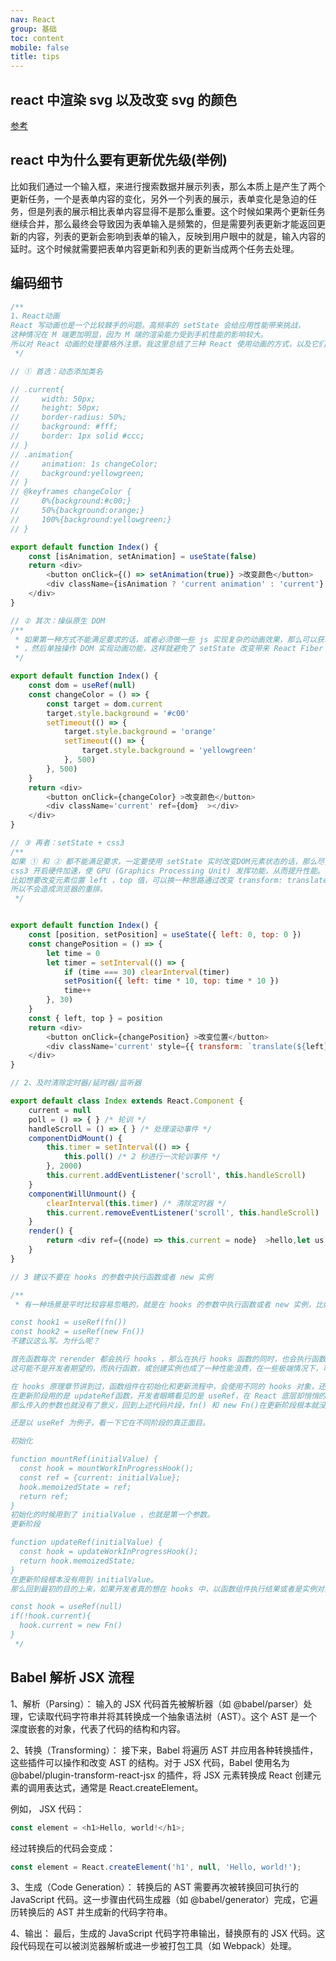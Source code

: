 ```yaml
---
nav: React
group: 基础
toc: content
mobile: false
title: tips
---
```


## react 中渲染 svg 以及改变 svg 的颜色

<a target="_blank" href="https://github.com/tanem/react-svg">参考</a>

## react 中为什么要有更新优先级(举例)

比如我们通过一个输入框，来进行搜索数据并展示列表，那么本质上是产生了两个更新任务，一个是表单内容的变化，另外一个列表的展示，表单变化是急迫的任务，但是列表的展示相比表单内容显得不是那么重要。这个时候如果两个更新任务继续合并，那么最终会导致因为表单输入是频繁的，但是需要列表更新才能返回更新的内容，列表的更新会影响到表单的输入，反映到用户眼中的就是，输入内容的延时。这个时候就需要把表单内容更新和列表的更新当成两个任务去处理。

## 编码细节

```js
/**
1、React动画
React 写动画也是一个比较棘手的问题。高频率的 setState 会给应用性能带来挑战，
这种情况在 M 端更加明显，因为 M 端的渲染能力受到手机性能的影响较大。
所以对 React 动画的处理要格外注意。我这里总结了三种 React 使用动画的方式，以及它们的权重。
 */

// ① 首选：动态添加类名

// .current{
//     width: 50px;
//     height: 50px;
//     border-radius: 50%;
//     background: #fff;
//     border: 1px solid #ccc;
// }
// .animation{
//     animation: 1s changeColor;
//     background:yellowgreen;
// }
// @keyframes changeColor {
//     0%{background:#c00;}
//     50%{background:orange;}
//     100%{background:yellowgreen;}
// }

export default function Index() {
    const [isAnimation, setAnimation] = useState(false)
    return <div>
        <button onClick={() => setAnimation(true)} >改变颜色</button>
        <div className={isAnimation ? 'current animation' : 'current'} ></div>
    </div>
}

// ② 其次：操纵原生 DOM
/**
 * 如果第一种方式不能满足要求的话，或者必须做一些 js 实现复杂的动画效果，那么可以获取原生 DOM
 * ，然后单独操作 DOM 实现动画功能，这样就避免了 setState 改变带来 React Fiber 深度调和渲染的影响。
 */

export default function Index() {
    const dom = useRef(null)
    const changeColor = () => {
        const target = dom.current
        target.style.background = '#c00'
        setTimeout(() => {
            target.style.background = 'orange'
            setTimeout(() => {
                target.style.background = 'yellowgreen'
            }, 500)
        }, 500)
    }
    return <div>
        <button onClick={changeColor} >改变颜色</button>
        <div className='current' ref={dom}  ></div>
    </div>
}

// ③ 再者：setState + css3
/**
如果 ① 和 ② 都不能满足要求，一定要使用 setState 实时改变DOM元素状态的话，那么尽量采用 css3 ，
css3 开启硬件加速，使 GPU (Graphics Processing Unit) 发挥功能，从而提升性能。
比如想要改变元素位置 left ，top 值，可以换一种思路通过改变 transform: translate，transform 是由 GPU 直接控制渲染的，
所以不会造成浏览器的重排。
 */


export default function Index() {
    const [position, setPosition] = useState({ left: 0, top: 0 })
    const changePosition = () => {
        let time = 0
        let timer = setInterval(() => {
            if (time === 30) clearInterval(timer)
            setPosition({ left: time * 10, top: time * 10 })
            time++
        }, 30)
    }
    const { left, top } = position
    return <div>
        <button onClick={changePosition} >改变位置</button>
        <div className='current' style={{ transform: `translate(${left}px,${top}px )` }}  ></div>
    </div>
}

// 2、及时清除定时器/延时器/监听器

export default class Index extends React.Component {
    current = null
    poll = () => { } /* 轮训 */
    handleScroll = () => { } /* 处理滚动事件 */
    componentDidMount() {
        this.timer = setInterval(() => {
            this.poll() /* 2 秒进行一次轮训事件 */
        }, 2000)
        this.current.addEventListener('scroll', this.handleScroll)
    }
    componentWillUnmount() {
        clearInterval(this.timer) /* 清除定时器 */
        this.current.removeEventListener('scroll', this.handleScroll)
    }
    render() {
        return <div ref={(node) => this.current = node}  >hello,let us learn React!</div>
    }
}

// 3 建议不要在 hooks 的参数中执行函数或者 new 实例

/**
 * 有一种场景是平时比较容易忽略的，就是在 hooks 的参数中执行函数或者 new 实例，比如如下这样：

const hook1 = useRef(fn())
const hook2 = useRef(new Fn())
不建议这么写。为什么呢？

首先函数每次 rerender 都会执行 hooks ，那么在执行 hooks 函数的同时，也会执行函数的参数，比如上面的代码片段中的 fn() 和 new Fn()，也就是每一次 rerender 都会执行 fn 或者是 new 一个实例。
这可能不是开发者期望的，而执行函数，或创建实例也成了一种性能浪费，在一些极端情况下，可能会造成内存泄漏，比如在创建新的 dom 元素，但是没有进行有效的回收。

在 hooks 原理章节讲到过，函数组件在初始化和更新流程中，会使用不同的 hooks 对象，还是以 useRef 为例子，在初始化阶段用的是 mountRef函数，
在更新阶段用的是 updateRef函数，开发者眼睛看见的是 useRef，在 React 底层却悄悄的替换成了不同的函数。 更重要的是大部分的 hooks 参数都作为初始化的参数，在更新阶段压根没有用到，
那么传入的参数也就没有了意义，回到上述代码片段，fn() 和 new Fn()在更新阶段根本就没有被 useRef接收， 无辜的成了流浪者。

还是以 useRef 为例子，看一下它在不同阶段的真正面目。

初始化

function mountRef(initialValue) {
  const hook = mountWorkInProgressHook();
  const ref = {current: initialValue};
  hook.memoizedState = ref;
  return ref;
}
初始化的时候用到了 initialValue ，也就是第一个参数。
更新阶段

function updateRef(initialValue) {
  const hook = updateWorkInProgressHook();
  return hook.memoizedState;
}
在更新阶段根本没有用到 initialValue。
那么回到最初的目的上来，如果开发者真的想在 hooks 中，以函数组件执行结果或者是实例对象作为参数的话，那么应该怎么处理呢。这个很简单。比如：

const hook = useRef(null)
if(!hook.current){
  hook.current = new Fn()
}
 */
```

## Babel 解析 JSX 流程

1、解析（Parsing）：
输入的 JSX 代码首先被解析器（如 @babel/parser）处理，它读取代码字符串并将其转换成一个抽象语法树（AST）。这个 AST 是一个深度嵌套的对象，代表了代码的结构和内容。

2、转换（Transforming）：
接下来，Babel 将遍历 AST 并应用各种转换插件，这些插件可以操作和改变 AST 的结构。对于 JSX 代码，Babel 使用名为 @babel/plugin-transform-react-jsx 的插件，将 JSX 元素转换成 React 创建元素的调用表达式，通常是 React.createElement。

例如， JSX 代码：

```js
const element = <h1>Hello, world!</h1>;
```

经过转换后的代码会变成：

```js
const element = React.createElement('h1', null, 'Hello, world!');
```

3、生成（Code Generation）：
转换后的 AST 需要再次被转换回可执行的 JavaScript 代码。这一步骤由代码生成器（如 @babel/generator）完成，它遍历转换后的 AST 并生成新的代码字符串。

4、输出：
最后，生成的 JavaScript 代码字符串输出，替换原有的 JSX 代码。这段代码现在可以被浏览器解析或进一步被打包工具（如 Webpack）处理。
